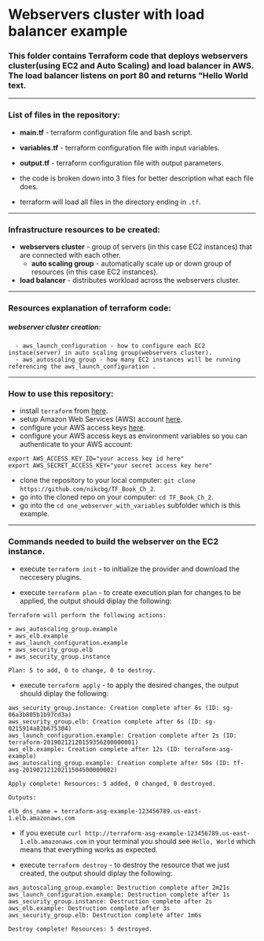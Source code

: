 # Webservers cluster with load balancer example 

### This folder contains Terraform code that deploys webservers cluster(using EC2 and Auto Scaling) and load balancer in AWS. The load balancer listens on port 80 and returns "Hello World text.
------------------------------------------------------------------------------------------------
### List of files in the repository:
- __main.tf__ - terraform configuration file and bash script.
- __variables.tf__ - terraform configuration file with input variables.
- __output.tf__ - terraform configuration file with output parameters.

- the code is broken down into 3 files for better description what each file does. 
- terraform will load all files in the directory ending in `.tf`.
---------------------------------------------------------------------------------------------------------------
###  Infrastructure resources to be created:
- __webservers cluster__ - group of servers (in this case EC2 instances) that are connected with each other.
   - __auto scaling group__ - automatically scale up or down group of resources (in this case EC2 instances).
- __load balancer__ - distributes workload across the webservers cluster.
-----------------------------------------------------------------------------------------------------------------
### Resources explanation of terraform code:
   ##### webserver cluster creation:
      - aws_launch_configuration - how to configure each EC2 instace(server) in auto scaling group(webservers cluster). 
      - aws_autoscaling_group - how many EC2 instances will be running referencing the aws_launch_configuration .









---------------------------------------------------------------------------------------------------------------
### How to use this repository:
- install `terraform` from [here](https://www.terraform.io/downloads.html).
- setup Amazon Web Services (AWS) account [here](https://aws.amazon.com/).
- configure your AWS access keys [here](https://docs.aws.amazon.com/general/latest/gr/aws-sec-cred-types.html#access-keys-and-secret-access-keys).
- configure your AWS access keys as environment variables so you can authenticate to your AWS account:

```
export AWS_ACCESS_KEY_ID="your access key id here"
export AWS_SECRET_ACCESS_KEY="your secret access key here"
```
   
- clone the repository to your local computer: `git clone https://github.com/nikcbg/TF_Book_Ch_2`.
- go into the cloned repo on your computer: `cd TF_Book_Ch_2`.
- go into the `cd one_webserver_with_variables` subfolder which is this example.

------------------------------------------------------------------------------------------------------------------
### Commands needed to build the webserver on the EC2 instance.
- execute `terraform init` - to initialize the provider and download the neccesery plugins.
  
- execute `terraform plan` - to create execution plan for changes to be applied, the output should diplay the following:  
```
Terraform will perform the following actions:

+ aws_autoscaling_group.example
+ aws_elb.example
+ aws_launch_configuration.example
+ aws_security_group.elb
+ aws_security_group.instance

Plan: 5 to add, 0 to change, 0 to destroy.
```
  
- execute `terraform apply` - to apply the desired changes, the output should diplay the following:

```
aws_security_group.instance: Creation complete after 6s (ID: sg-06a3b805b1b97cd3a)
aws_security_group.elb: Creation complete after 6s (ID: sg-0215914a82b675304)
aws_launch_configuration.example: Creation complete after 2s (ID: terraform-20190212120159356200000001)
aws_elb.example: Creation complete after 12s (ID: terraform-asg-example)
aws_autoscaling_group.example: Creation complete after 50s (ID: tf-asg-20190212120211504500000002)

Apply complete! Resources: 5 added, 0 changed, 0 destroyed.

Outputs:

elb_dns_name = terraform-asg-example-123456789.us-east-1.elb.amazonaws.com

```
  
- if you execute `curl http://terraform-asg-example-123456789.us-east-1.elb.amazonaws.com` in your terminal you should see `Hello, World` which means that everything works as expected.
  
- execute `terraform destroy` - to destroy the resource that we just created, the output should diplay the following:

```
aws_autoscaling_group.example: Destruction complete after 2m21s
aws_launch_configuration.example: Destruction complete after 1s
aws_security_group.instance: Destruction complete after 2s
aws_elb.example: Destruction complete after 3s
aws_security_group.elb: Destruction complete after 1m6s

Destroy complete! Resources: 5 destroyed.
```


